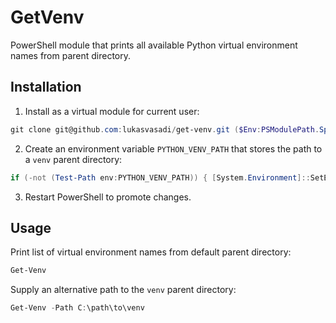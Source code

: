 # GetVenv

PowerShell module that prints all available Python virtual environment names from parent directory.

## Installation

1. Install as a virtual module for current user:

```ps1
git clone git@github.com:lukasvasadi/get-venv.git ($Env:PSModulePath.Split(';')[0] + "\GetVenv")
```

2. Create an environment variable `PYTHON_VENV_PATH` that stores the path to a `venv` parent directory:

```ps1
if (-not (Test-Path env:PYTHON_VENV_PATH)) { [System.Environment]::SetEnvironmentVariable('PYTHON_VENV_PATH','C:\path\to\venv',[System.EnvironmentVariableTarget]::User) }
```

3. Restart PowerShell to promote changes.

## Usage

Print list of virtual environment names from default parent directory:

```ps1
Get-Venv
```

Supply an alternative path to the `venv` parent directory:

```ps1
Get-Venv -Path C:\path\to\venv
```
